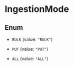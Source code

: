 

# IngestionMode

## Enum


* `BULK` (value: `"BULK"`)

* `PUT` (value: `"PUT"`)

* `ALL` (value: `"ALL"`)



